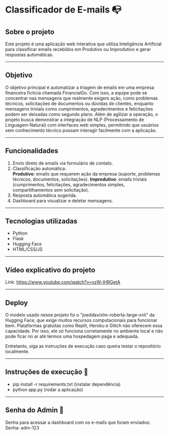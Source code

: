 # Classificador de E-mails 📭

## Sobre o projeto

Este projeto é uma aplicação web interativa que utiliza Inteligência Artificial para classificar emails recebidos em Produtivo ou Improdutivo e gerar respostas automáticas. 

---

## Objetivo

O objetivo principal é automatizar a triagem de emails em uma empresa financeira fictícia chamada FinancialGo. 
Com isso, a equipe pode se concentrar nas mensagens que realmente exigem ação, como problemas técnicos, solicitações de documentos ou dúvidas de clientes, enquanto mensagens triviais como cumprimentos, agradecimentos e felicitações podem ser deixadas como segundo plano.
Além de agilizar a operação, o projeto busca demonstrar a integração de NLP (Processamento de Linguagem Natural) com interfaces web simples, permitindo que usuários sem conhecimento técnico possam interagir facilmente com a aplicação.

---

## Funcionalidades
1. Envio direto de emails via formulário de contato. 
2. Classificação automática:<br>
  **Produtivo**: emails que requerem ação da empresa (suporte, problemas técnicos, documentos, solicitações).
  **Improdutivo**: emails triviais (cumprimentos, felicitações, agradecimentos simples, compartilhamentos sem solicitação).
3. Resposta automática sugerida.
4. Dashboard para visualizar e deletar mensagens.

---

## Tecnologias utilizadas
- Python 
- Flask
- Hugging Face 
- HTML/CSS/JS

---

## Vídeo explicativo do projeto 
Link: https://www.youtube.com/watch?v=vzW-lHRGetA

---

## Deploy
O modelo usado nesse projeto foi o "joeddav/xlm-roberta-large-xnli" da Hugging Face, que exige muitos recursos computacionais para funcionar bem. Plataformas gratuitas como Replit, Heroku e Glitch não oferecem essa capacidade. Por isso, ele só funciona corretamente no ambiente local e não pode ficar no ar até termos uma hospedagem paga e adequada.

Entretanto, siga as instruções de execução caso queira testar o repositório localmente. 

---

## Instruções de execução 📃
- pip install -r requirements.txt (instalar dependência)
- python app.py (rodar a aplicação)

---

## Senha do Admin 🔑 
Senha para acessar a dashboard com os e-mails que foram enviados:<br>
Senha: adm-123
